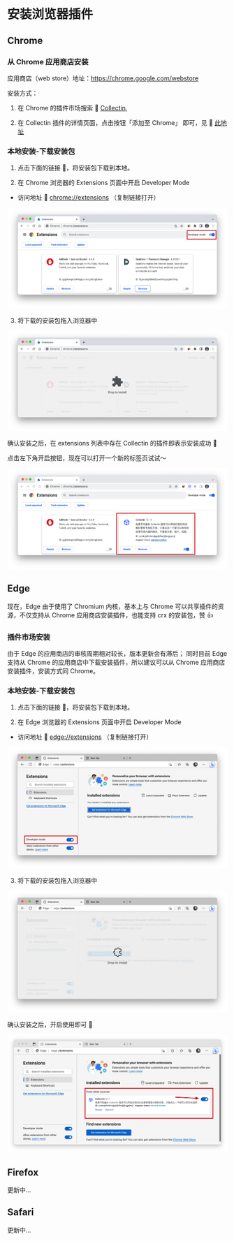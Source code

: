 <script setup>
import ImageLink from '../components/ImageLink.vue'
import chromeImg from "../assets/extension/logo-chrome.png"
import edgeImg from  "../assets/extension/logo-edge.png"

const extensionLinks = {
  chrome: "https://cdn.collectin.net/extensions/collectin-chrome-extension.crx",
  edge: "https://cdn.collectin.net/extensions/collectin-edge-extension.crx"
}


</script>

# 安装浏览器插件

## Chrome

### 从 Chrome 应用商店安装

应用商店（web store）地址：https://chrome.google.com/webstore

安装方式：

1. 在 Chrome 的插件市场搜索 🔗 [Collectin](https://chrome.google.com/webstore/search/Collectin),

2. 在 Collectin 插件的详情页面，点击按钮「添加至 Chrome」 即可，见 🔗 [此地址](https://chrome.google.com/webstore/detail/collectin/cobkdpfmbmdppijhflanjljkcgejecji)

### 本地安装-下载安装包

1. 点击下面的链接 🔗，将安装包下载到本地。

<ImageLink :link="extensionLinks.chrome" :img="chromeImg" text="Chrome 安装包" size=60 />

2. 在 Chrome 浏览器的 Extensions 页面中开启 Developer Mode

- 访问地址 🔗 <a href="chrome://extensions" >chrome://extensions</a> （复制链接打开）

<img src="../assets/extension/developer-mode.png" />

3. 将下载的安装包拖入浏览器中

<img src="../assets/extension/drop-to-install.png" />

确认安装之后，在 extensions 列表中存在 Collectin 的插件即表示安装成功 👏

点击左下角开启按钮，现在可以打开一个新的标签页试试～

<img src="../assets/extension/add-success.png" />

## Edge

现在，Edge 由于使用了 Chromium 内核，基本上与 Chrome 可以共享插件的资源，不仅支持从 Chrome 应用商店安装插件，也能支持 crx 的安装包，赞 👍

### 插件市场安装

由于 Edge 的应用商店的审核周期相对较长，版本更新会有滞后；
同时目前 Edge 支持从 Chrome 的应用商店中下载安装插件，所以建议可以从 Chrome 应用商店安装插件，安装方式同 Chrome。

### 本地安装-下载安装包

1. 点击下面的链接 🔗，将安装包下载到本地。

<ImageLink :link="extensionLinks.edge" :img="edgeImg" text="Edge 安装包" size=60 />

2. 在 Edge 浏览器的 Extensions 页面中开启 Developer Mode

- 访问地址 🔗 <a href="edge://extensions" >edge://extensions</a> （复制链接打开）

<img src="../assets/extension/edge-developer-mode.png" />

3. 将下载的安装包拖入浏览器中

<img src="../assets/extension/edge-drop-to-install.png" />

确认安装之后，开启使用即可 👏

<img src="../assets/extension/edge-start-use.png" />

## Firefox

更新中...

## Safari

更新中...
